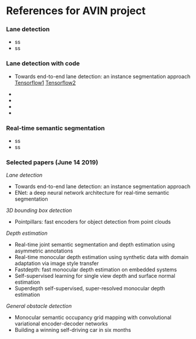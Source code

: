 # References for AVIN project

### Lane detection
- ss
- ss


### Lane detection with code
- Towards end-to-end lane detection: an instance segmentation approach 
[Tensorflow1](https://github.com/MaybeShewill-CV/lanenet-lane-detection)
[Tensorflow2](https://maybeshewill-cv.github.io/lanenet-lane-detection/)

- 

- 

- 

- 



### Real-time semantic segmentation
- ss
- ss





### Selected papers (June 14 2019)
*Lane detection*
- Towards end-to-end lane detection: an instance segmentation approach
- ENet: a deep neural network architecture for real-time semantic segmentation

*3D bounding box detection*
- Pointpillars: fast encoders for object detection from point clouds

*Depth estimation*
- Real-time joint semantic segmentation and depth estimation using asymmetric annotations
- Real-time monocular depth estimation using synthetic data with domain adaptation via image style transfer
- Fastdepth: fast monocular depth estimation on embedded systems
- Self-supervised learning for single view depth and surface normal estimation
- Superdepth self-supervised, super-resolved monocular depth estimation

*General obstacle detection*
- Monocular semantic occupancy grid mapping with convolutional variational encoder-decoder networks
- Building a winning self-driving car in six months


